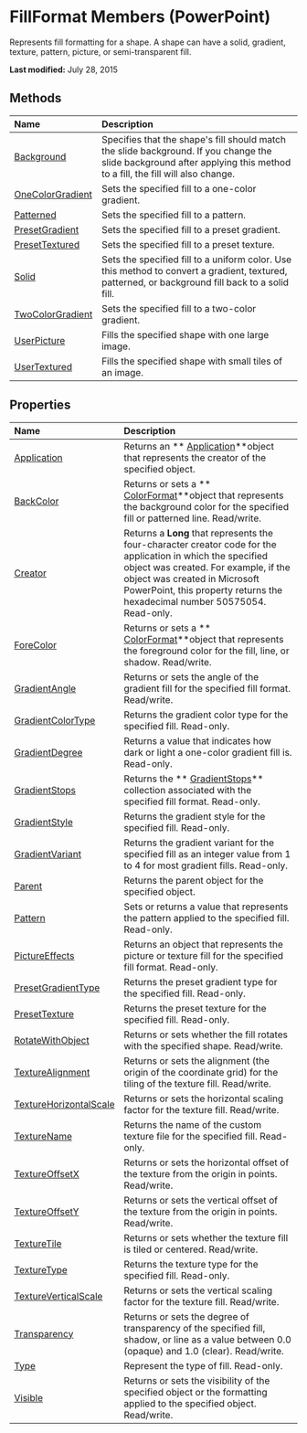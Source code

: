 
# FillFormat Members (PowerPoint)
Represents fill formatting for a shape. A shape can have a solid, gradient, texture, pattern, picture, or semi-transparent fill.

 **Last modified:** July 28, 2015


## Methods



|**Name**|**Description**|
|:-----|:-----|
| [Background](4c82e3d3-86cd-d18f-ead1-9fc2dda5efd8.md)|Specifies that the shape's fill should match the slide background. If you change the slide background after applying this method to a fill, the fill will also change.|
| [OneColorGradient](ce574185-2d13-993b-4a78-d681b6600621.md)|Sets the specified fill to a one-color gradient.|
| [Patterned](665c5b1d-e2a2-64ab-a0c3-7d22d8d3121a.md)|Sets the specified fill to a pattern.|
| [PresetGradient](6aa304c7-a2ee-ceea-f956-404538bebc43.md)|Sets the specified fill to a preset gradient.|
| [PresetTextured](a025a1d3-a2db-e219-7080-1a29c2fd3f21.md)|Sets the specified fill to a preset texture.|
| [Solid](0d3302de-2b8b-2a05-697d-0010882588e5.md)|Sets the specified fill to a uniform color. Use this method to convert a gradient, textured, patterned, or background fill back to a solid fill.|
| [TwoColorGradient](29dac3d9-366e-0fd5-0fe3-dc64fa2fc871.md)|Sets the specified fill to a two-color gradient.|
| [UserPicture](87f28942-a5d2-7e27-7eee-5181d112d6d2.md)|Fills the specified shape with one large image. |
| [UserTextured](351d00db-4ed3-6975-e9c6-4174e796395d.md)|Fills the specified shape with small tiles of an image. |

## Properties



|**Name**|**Description**|
|:-----|:-----|
| [Application](5ef3dc11-eddf-48a7-4cf6-64149b0bf903.md)|Returns an  ** [Application](978c2b99-4271-b953-4283-73b5f3d96f41.md)**object that represents the creator of the specified object.|
| [BackColor](d78fa88b-578d-f469-f2e1-7564ebc91f8d.md)|Returns or sets a  ** [ColorFormat](3bfcd08d-65f4-25a3-2d05-77111fbd13e5.md)**object that represents the background color for the specified fill or patterned line. Read/write.|
| [Creator](f2d09239-4438-ac63-41d6-414cda762802.md)|Returns a  **Long** that represents the four-character creator code for the application in which the specified object was created. For example, if the object was created in Microsoft PowerPoint, this property returns the hexadecimal number 50575054. Read-only.|
| [ForeColor](3dc07a0f-d0bc-52c8-e06a-dd0315151742.md)|Returns or sets a  ** [ColorFormat](3bfcd08d-65f4-25a3-2d05-77111fbd13e5.md)**object that represents the foreground color for the fill, line, or shadow. Read/write.|
| [GradientAngle](eb5362f0-5d3b-0091-7a83-0a8d58d90438.md)|Returns or sets the angle of the gradient fill for the specified fill format. Read/write.|
| [GradientColorType](90224ee2-80f9-480b-bd1b-678035ded3ef.md)|Returns the gradient color type for the specified fill. Read-only.|
| [GradientDegree](201380df-f7b4-a38c-e615-2eb490b7042c.md)|Returns a value that indicates how dark or light a one-color gradient fill is. Read-only.|
| [GradientStops](dd0c2c5a-81f1-b008-5b2f-5248241ac0db.md)| Returns the ** [GradientStops](365949f0-29b3-76e1-1163-2ac870f68f7a.md)** collection associated with the specified fill format. Read-only.|
| [GradientStyle](dca37bf2-1219-d815-7584-97a8665e3420.md)|Returns the gradient style for the specified fill. Read-only.|
| [GradientVariant](32a8a1fd-84aa-fbee-35c5-5bd83b0790c6.md)|Returns the gradient variant for the specified fill as an integer value from 1 to 4 for most gradient fills. Read-only.|
| [Parent](b81440f3-aa91-7a67-0a61-a30cf40e2c29.md)|Returns the parent object for the specified object.|
| [Pattern](843504d6-d9a5-f732-89eb-d2d3d1ea4477.md)|Sets or returns a value that represents the pattern applied to the specified fill. Read-only.|
| [PictureEffects](01897ad5-84c9-f98e-8c2f-9a9e5c13bc2e.md)|Returns an object that represents the picture or texture fill for the specified fill format. Read-only.|
| [PresetGradientType](a9a4f3fc-7350-aba1-394a-10936166ea4c.md)|Returns the preset gradient type for the specified fill. Read-only. |
| [PresetTexture](684d39f9-53d8-4f69-a6ae-c447253ae3a7.md)|Returns the preset texture for the specified fill. Read-only.|
| [RotateWithObject](46197f92-b12a-957f-1ab5-063b0d4d2933.md)|Returns or sets whether the fill rotates with the specified shape. Read/write.|
| [TextureAlignment](e26ca83c-7dc1-4c7b-52a4-3a30669079ea.md)|Returns or sets the alignment (the origin of the coordinate grid) for the tiling of the texture fill. Read/write.|
| [TextureHorizontalScale](3ffaf1b9-0657-96b4-9c28-39c111200f1d.md)|Returns or sets the horizontal scaling factor for the texture fill. Read/write.|
| [TextureName](c8ca47e7-90c8-50b8-2e7e-29e56ec0f70e.md)|Returns the name of the custom texture file for the specified fill. Read-only.|
| [TextureOffsetX](5c0a5dd6-ff18-6094-7e27-0dfe934f2028.md)| Returns or sets the horizontal offset of the texture from the origin in points. Read/write.|
| [TextureOffsetY](f1ba83a3-65ca-dd4c-cb70-f6cb453b824c.md)| Returns or sets the vertical offset of the texture from the origin in points. Read/write.|
| [TextureTile](14d1b329-8d06-b4d6-1ade-aea80f5427ce.md)| Returns or sets whether the texture fill is tiled or centered. Read/write.|
| [TextureType](318e5b2f-7baa-296b-c7ea-0feddb70414c.md)|Returns the texture type for the specified fill. Read-only.|
| [TextureVerticalScale](714f17bd-db5b-4b09-c166-69f25e7a59d5.md)|Returns or sets the vertical scaling factor for the texture fill. Read/write.|
| [Transparency](98b099d7-9149-d306-1a80-f85b89b029c5.md)|Returns or sets the degree of transparency of the specified fill, shadow, or line as a value between 0.0 (opaque) and 1.0 (clear). Read/write.|
| [Type](e7818487-0e6f-3227-487d-94ffeaf85006.md)|Represent the type of fill. Read-only.|
| [Visible](8221347f-4b12-f18a-5d0b-b584ee762bff.md)|Returns or sets the visibility of the specified object or the formatting applied to the specified object. Read/write.|
